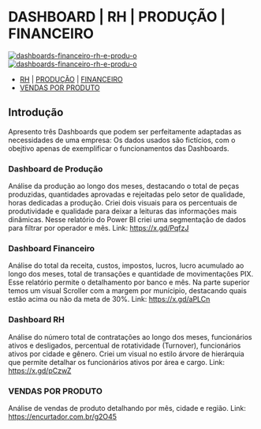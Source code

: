 # DASHBOARD | RH | PRODUÇÃO | FINANCEIRO
[<img src="https://i.ibb.co/tHYDfqT/dashboards-financeiro-rh-e-produ-o.png" alt="dashboards-financeiro-rh-e-produ-o" border="0">](https://youtu.be/BAsVJnoCwbk)
[<img src="https://i.ibb.co/DVxk8JD/Vendas-por-produto.png" alt="dashboards-financeiro-rh-e-produ-o" border="0">](https://encurtador.com.br/g2O45)

- [RH](https://x.gd/pCzwZ) | [PRODUÇÃO](https://x.gd/PqfzJ) | [FINANCEIRO](https://x.gd/aPLCn)
- [VENDAS POR PRODUTO](https://encurtador.com.br/g2O45)

## Introdução
Apresento três Dashboards que podem ser perfeitamente adaptadas as necessidades de uma empresa:
Os dados usados são fictícios, com o obejtivo apenas de exemplificar o funcionamentos das Dashboards. 

### Dashboard de Produção
Análise da produção ao longo dos meses, destacando o total de peças produzidas, quantidades aprovadas e rejeitadas pelo setor de qualidade, horas dedicadas a produção.
Criei dois visuais para os percentuais de produtividade e qualidade para deixar a leituras das informações mais dinâmicas.
Nesse relatório do Power BI criei uma segmentação de dados para filtrar por operador e mês.
Link: https://x.gd/PqfzJ

### Dashboard Financeiro
Análise do total da receita, custos, impostos, lucros, lucro acumulado ao longo dos meses, total de transações e quantidade de movimentações PIX.
Esse relatório permite o detalhamento por banco e mês.
Na parte superior temos um visual Scroller com a margem por munícipio, destacando quais estão acima ou não da meta de 30%.
Link: https://x.gd/aPLCn

### Dashboard RH
Análise do número total de contratações ao longo dos meses, funcionários ativos e desligados, percentual de rotatividade (Turnover), funcionários ativos por cidade e gênero.
Criei um visual no estilo árvore de hierárquia que permite detalhar os funcionários ativos por área e cargo.
Link: https://x.gd/pCzwZ

### VENDAS POR PRODUTO
Análise de vendas de produto detalhando por mês, cidade e região.
Link: https://encurtador.com.br/g2O45
